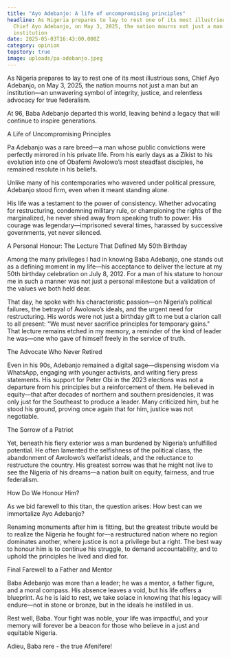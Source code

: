 ```yaml
---
title: "Ayo Adebanjo: A life of uncompromising principles"
headline: As Nigeria prepares to lay to rest one of its most illustrious sons,
  Chief Ayo Adebanjo, on May 3, 2025, the nation mourns not just a man but an
  institution
date: 2025-05-03T16:43:00.000Z
category: opinion
topstory: true
image: uploads/pa-adebanjo.jpeg
---
```

As Nigeria prepares to lay to rest one of its most illustrious sons, Chief Ayo Adebanjo, on May 3, 2025, the nation mourns not just a man but an institution—an unwavering symbol of integrity, justice, and relentless advocacy for true federalism. 

At 96, Baba Adebanjo departed this world, leaving behind a legacy that will continue to inspire generations.

A Life of Uncompromising Principles

Pa Adebanjo was a rare breed—a man whose public convictions were perfectly mirrored in his private life. From his early days as a Zikist to his evolution into one of Obafemi Awolowo’s most steadfast disciples, he remained resolute in his beliefs. 

Unlike many of his contemporaries who wavered under political pressure, Adebanjo stood firm, even when it meant standing alone.

His life was a testament to the power of consistency. Whether advocating for restructuring, condemning military rule, or championing the rights of the marginalized, he never shied away from speaking truth to power. His courage was legendary—imprisoned several times, harassed by successive governments, yet never silenced.

A Personal Honour: The Lecture That Defined My 50th Birthday

Among the many privileges I had in knowing Baba Adebanjo, one stands out as a defining moment in my life—his acceptance to deliver the lecture at my 50th birthday celebration on July 8, 2012. For a man of his stature to honour me in such a manner was not just a personal milestone but a validation of the values we both held dear.

That day, he spoke with his characteristic passion—on Nigeria’s political failures, the betrayal of Awolowo’s ideals, and the urgent need for restructuring. His words were not just a birthday gift to me but a clarion call to all present: "We must never sacrifice principles for temporary gains." That lecture remains etched in my memory, a reminder of the kind of leader he was—one who gave of himself freely in the service of truth.

The Advocate Who Never Retired

Even in his 90s, Adebanjo remained a digital sage—dispensing wisdom via WhatsApp, engaging with younger activists, and writing fiery press statements. His support for Peter Obi in the 2023 elections was not a departure from his principles but a reinforcement of them. He believed in equity—that after decades of northern and southern presidencies, it was only just for the Southeast to produce a leader. Many criticized him, but he stood his ground, proving once again that for him, justice was not negotiable.

The Sorrow of a Patriot

Yet, beneath his fiery exterior was a man burdened by Nigeria’s unfulfilled potential. He often lamented the selfishness of the political class, the abandonment of Awolowo’s welfarist ideals, and the reluctance to restructure the country. His greatest sorrow was that he might not live to see the Nigeria of his dreams—a nation built on equity, fairness, and true federalism.

How Do We Honour Him?

As we bid farewell to this titan, the question arises: How best can we immortalize Ayo Adebanjo?

Renaming monuments after him is fitting, but the greatest tribute would be to realize the Nigeria he fought for—a restructured nation where no region dominates another, where justice is not a privilege but a right. The best way to honour him is to continue his struggle, to demand accountability, and to uphold the principles he lived and died for.

Final Farewell to a Father and Mentor

Baba Adebanjo was more than a leader; he was a mentor, a father figure, and a moral compass. His absence leaves a void, but his life offers a blueprint. As he is laid to rest, we take solace in knowing that his legacy will endure—not in stone or bronze, but in the ideals he instilled in us.

Rest well, Baba. Your fight was noble, your life was impactful, and your memory will forever be a beacon for those who believe in a just and equitable Nigeria.

Adieu, Baba rere - the true Afenifere!
